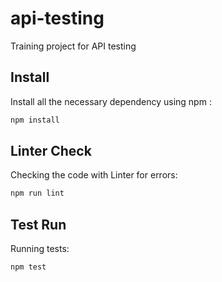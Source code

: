 # api-testing
Training project for API testing

## Install

Install all the necessary dependency using npm :

```sh
npm install
```

## Linter Check

Checking the code with Linter for errors:

```sh
npm run lint
```
## Test Run

Running tests:

```sh
npm test
```
